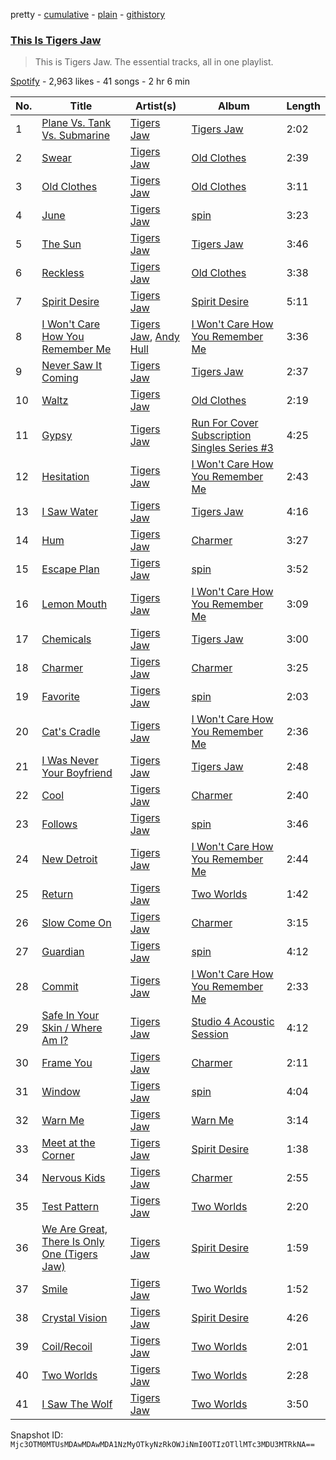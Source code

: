 pretty - [cumulative](/playlists/cumulative/37i9dQZF1DZ06evO0dqH2Z.md) - [plain](/playlists/plain/37i9dQZF1DZ06evO0dqH2Z) - [githistory](https://github.githistory.xyz/mackorone/spotify-playlist-archive/blob/main/playlists/plain/37i9dQZF1DZ06evO0dqH2Z)

### [This Is Tigers Jaw](https://open.spotify.com/playlist/37i9dQZF1DZ06evO0dqH2Z)

> This is Tigers Jaw\. The essential tracks, all in one playlist.

[Spotify](https://open.spotify.com/user/spotify) - 2,963 likes - 41 songs - 2 hr 6 min

| No. | Title | Artist(s) | Album | Length |
|---|---|---|---|---|
| 1 | [Plane Vs\. Tank Vs\. Submarine](https://open.spotify.com/track/1JxUKhB7QGd082YGskroob) | [Tigers Jaw](https://open.spotify.com/artist/0tLaqkKW7K6tc3QF9SM0M8) | [Tigers Jaw](https://open.spotify.com/album/431AISQsFUi33lirU9vNI5) | 2:02 |
| 2 | [Swear](https://open.spotify.com/track/2vn4MzB2p1jv8HTZzArG0J) | [Tigers Jaw](https://open.spotify.com/artist/0tLaqkKW7K6tc3QF9SM0M8) | [Old Clothes](https://open.spotify.com/album/5zeB1ZGALj3ynXlCeeeSMx) | 2:39 |
| 3 | [Old Clothes](https://open.spotify.com/track/3F1SQU5ktUEFIqRyy9f9PR) | [Tigers Jaw](https://open.spotify.com/artist/0tLaqkKW7K6tc3QF9SM0M8) | [Old Clothes](https://open.spotify.com/album/26qFcFUAotjg3XBh41QI9I) | 3:11 |
| 4 | [June](https://open.spotify.com/track/4ztx0lpE5Vx3yg7FereOtS) | [Tigers Jaw](https://open.spotify.com/artist/0tLaqkKW7K6tc3QF9SM0M8) | [spin](https://open.spotify.com/album/2xSppFiPUTWqZ9cdF6CQnY) | 3:23 |
| 5 | [The Sun](https://open.spotify.com/track/5bJt0jOz9spwJ1rJwSQJ1a) | [Tigers Jaw](https://open.spotify.com/artist/0tLaqkKW7K6tc3QF9SM0M8) | [Tigers Jaw](https://open.spotify.com/album/431AISQsFUi33lirU9vNI5) | 3:46 |
| 6 | [Reckless](https://open.spotify.com/track/4HMwxrEa9kRd4guVQZy9Cp) | [Tigers Jaw](https://open.spotify.com/artist/0tLaqkKW7K6tc3QF9SM0M8) | [Old Clothes](https://open.spotify.com/album/5zeB1ZGALj3ynXlCeeeSMx) | 3:38 |
| 7 | [Spirit Desire](https://open.spotify.com/track/3PTKa8qgM7axIkatKDxVft) | [Tigers Jaw](https://open.spotify.com/artist/0tLaqkKW7K6tc3QF9SM0M8) | [Spirit Desire](https://open.spotify.com/album/2BS5nxXE6hjWQRplpfxrib) | 5:11 |
| 8 | [I Won't Care How You Remember Me](https://open.spotify.com/track/2EHKNBWZ83jRPW0iwnywME) | [Tigers Jaw](https://open.spotify.com/artist/0tLaqkKW7K6tc3QF9SM0M8), [Andy Hull](https://open.spotify.com/artist/1Rule8VpCyWvoSwUQQqGDV) | [I Won't Care How You Remember Me](https://open.spotify.com/album/4ZJsQTaRnAMmwAcTvVxxA7) | 3:36 |
| 9 | [Never Saw It Coming](https://open.spotify.com/track/2vu91wEkfNs7341Eq3cHKS) | [Tigers Jaw](https://open.spotify.com/artist/0tLaqkKW7K6tc3QF9SM0M8) | [Tigers Jaw](https://open.spotify.com/album/431AISQsFUi33lirU9vNI5) | 2:37 |
| 10 | [Waltz](https://open.spotify.com/track/5NTGujjjnZH83kbSW1KvK5) | [Tigers Jaw](https://open.spotify.com/artist/0tLaqkKW7K6tc3QF9SM0M8) | [Old Clothes](https://open.spotify.com/album/5zeB1ZGALj3ynXlCeeeSMx) | 2:19 |
| 11 | [Gypsy](https://open.spotify.com/track/7oNAnWMtdoByjSUdNDRo5J) | [Tigers Jaw](https://open.spotify.com/artist/0tLaqkKW7K6tc3QF9SM0M8) | [Run For Cover Subscription Singles Series \#3](https://open.spotify.com/album/1MZF46ju6QM79B8YwGfP0Q) | 4:25 |
| 12 | [Hesitation](https://open.spotify.com/track/4TZj7XGPf7dG3NmKaNwPY4) | [Tigers Jaw](https://open.spotify.com/artist/0tLaqkKW7K6tc3QF9SM0M8) | [I Won't Care How You Remember Me](https://open.spotify.com/album/4ZJsQTaRnAMmwAcTvVxxA7) | 2:43 |
| 13 | [I Saw Water](https://open.spotify.com/track/6gJql3ABMd6iHVnr2ptWJg) | [Tigers Jaw](https://open.spotify.com/artist/0tLaqkKW7K6tc3QF9SM0M8) | [Tigers Jaw](https://open.spotify.com/album/431AISQsFUi33lirU9vNI5) | 4:16 |
| 14 | [Hum](https://open.spotify.com/track/1efmAix0BIp3o9tmd4437z) | [Tigers Jaw](https://open.spotify.com/artist/0tLaqkKW7K6tc3QF9SM0M8) | [Charmer](https://open.spotify.com/album/07Sik9LtBbnTI7J3S3WRhI) | 3:27 |
| 15 | [Escape Plan](https://open.spotify.com/track/22q0Q9kJrricJ75sIp7gTy) | [Tigers Jaw](https://open.spotify.com/artist/0tLaqkKW7K6tc3QF9SM0M8) | [spin](https://open.spotify.com/album/2xSppFiPUTWqZ9cdF6CQnY) | 3:52 |
| 16 | [Lemon Mouth](https://open.spotify.com/track/06pB48LiLMGL3nx0rkmdnO) | [Tigers Jaw](https://open.spotify.com/artist/0tLaqkKW7K6tc3QF9SM0M8) | [I Won't Care How You Remember Me](https://open.spotify.com/album/4ZJsQTaRnAMmwAcTvVxxA7) | 3:09 |
| 17 | [Chemicals](https://open.spotify.com/track/5O8NZbdm6mLy8HgJzROeJG) | [Tigers Jaw](https://open.spotify.com/artist/0tLaqkKW7K6tc3QF9SM0M8) | [Tigers Jaw](https://open.spotify.com/album/431AISQsFUi33lirU9vNI5) | 3:00 |
| 18 | [Charmer](https://open.spotify.com/track/1M6ilnTZYuu8jciFYI9VKh) | [Tigers Jaw](https://open.spotify.com/artist/0tLaqkKW7K6tc3QF9SM0M8) | [Charmer](https://open.spotify.com/album/07Sik9LtBbnTI7J3S3WRhI) | 3:25 |
| 19 | [Favorite](https://open.spotify.com/track/7nBCUygrEGaU0Hvr9u6ntW) | [Tigers Jaw](https://open.spotify.com/artist/0tLaqkKW7K6tc3QF9SM0M8) | [spin](https://open.spotify.com/album/2xSppFiPUTWqZ9cdF6CQnY) | 2:03 |
| 20 | [Cat's Cradle](https://open.spotify.com/track/6Wrt1iG9AKqkavwSXh1aNz) | [Tigers Jaw](https://open.spotify.com/artist/0tLaqkKW7K6tc3QF9SM0M8) | [I Won't Care How You Remember Me](https://open.spotify.com/album/4ZJsQTaRnAMmwAcTvVxxA7) | 2:36 |
| 21 | [I Was Never Your Boyfriend](https://open.spotify.com/track/2g5WRDweHvGA5DPrO99bek) | [Tigers Jaw](https://open.spotify.com/artist/0tLaqkKW7K6tc3QF9SM0M8) | [Tigers Jaw](https://open.spotify.com/album/431AISQsFUi33lirU9vNI5) | 2:48 |
| 22 | [Cool](https://open.spotify.com/track/3WcRJUHkVzgkXkqyz344Dm) | [Tigers Jaw](https://open.spotify.com/artist/0tLaqkKW7K6tc3QF9SM0M8) | [Charmer](https://open.spotify.com/album/07Sik9LtBbnTI7J3S3WRhI) | 2:40 |
| 23 | [Follows](https://open.spotify.com/track/3EVgZBKWXY6xOtS8mrhW1C) | [Tigers Jaw](https://open.spotify.com/artist/0tLaqkKW7K6tc3QF9SM0M8) | [spin](https://open.spotify.com/album/2xSppFiPUTWqZ9cdF6CQnY) | 3:46 |
| 24 | [New Detroit](https://open.spotify.com/track/1n2OIgDDCHgm0YpvK62OLx) | [Tigers Jaw](https://open.spotify.com/artist/0tLaqkKW7K6tc3QF9SM0M8) | [I Won't Care How You Remember Me](https://open.spotify.com/album/4ZJsQTaRnAMmwAcTvVxxA7) | 2:44 |
| 25 | [Return](https://open.spotify.com/track/5KljkeqE8yAZT177FApDsC) | [Tigers Jaw](https://open.spotify.com/artist/0tLaqkKW7K6tc3QF9SM0M8) | [Two Worlds](https://open.spotify.com/album/7ogk8xz4DoKUcVOT3KbbwP) | 1:42 |
| 26 | [Slow Come On](https://open.spotify.com/track/7dnlCMw9Nzgc5OW0WabYv2) | [Tigers Jaw](https://open.spotify.com/artist/0tLaqkKW7K6tc3QF9SM0M8) | [Charmer](https://open.spotify.com/album/07Sik9LtBbnTI7J3S3WRhI) | 3:15 |
| 27 | [Guardian](https://open.spotify.com/track/02GBtzxf70cvt8wxxhKnyG) | [Tigers Jaw](https://open.spotify.com/artist/0tLaqkKW7K6tc3QF9SM0M8) | [spin](https://open.spotify.com/album/2xSppFiPUTWqZ9cdF6CQnY) | 4:12 |
| 28 | [Commit](https://open.spotify.com/track/1CLnmxh6Inys4vSibwM4ud) | [Tigers Jaw](https://open.spotify.com/artist/0tLaqkKW7K6tc3QF9SM0M8) | [I Won't Care How You Remember Me](https://open.spotify.com/album/4ZJsQTaRnAMmwAcTvVxxA7) | 2:33 |
| 29 | [Safe In Your Skin / Where Am I?](https://open.spotify.com/track/25tGBkXBIE93mrkRLD5gml) | [Tigers Jaw](https://open.spotify.com/artist/0tLaqkKW7K6tc3QF9SM0M8) | [Studio 4 Acoustic Session](https://open.spotify.com/album/0cdy4JkbzSZDGka7bTf4IK) | 4:12 |
| 30 | [Frame You](https://open.spotify.com/track/0pIOxvTWGHz6noPi8AJE9w) | [Tigers Jaw](https://open.spotify.com/artist/0tLaqkKW7K6tc3QF9SM0M8) | [Charmer](https://open.spotify.com/album/07Sik9LtBbnTI7J3S3WRhI) | 2:11 |
| 31 | [Window](https://open.spotify.com/track/7eVnrWEXTTedaLxDTOYzuV) | [Tigers Jaw](https://open.spotify.com/artist/0tLaqkKW7K6tc3QF9SM0M8) | [spin](https://open.spotify.com/album/2xSppFiPUTWqZ9cdF6CQnY) | 4:04 |
| 32 | [Warn Me](https://open.spotify.com/track/3FfmYyYHN47nLxPuJ84M0y) | [Tigers Jaw](https://open.spotify.com/artist/0tLaqkKW7K6tc3QF9SM0M8) | [Warn Me](https://open.spotify.com/album/2Iq1FXyQkuUSpFmv3CEnzJ) | 3:14 |
| 33 | [Meet at the Corner](https://open.spotify.com/track/2dEhFo7bGnpxExq03Lh66P) | [Tigers Jaw](https://open.spotify.com/artist/0tLaqkKW7K6tc3QF9SM0M8) | [Spirit Desire](https://open.spotify.com/album/2BS5nxXE6hjWQRplpfxrib) | 1:38 |
| 34 | [Nervous Kids](https://open.spotify.com/track/2lVXTGaCiCi4N6POZGrcyh) | [Tigers Jaw](https://open.spotify.com/artist/0tLaqkKW7K6tc3QF9SM0M8) | [Charmer](https://open.spotify.com/album/07Sik9LtBbnTI7J3S3WRhI) | 2:55 |
| 35 | [Test Pattern](https://open.spotify.com/track/3Jg47BnPUcqwXnjvgOnnTL) | [Tigers Jaw](https://open.spotify.com/artist/0tLaqkKW7K6tc3QF9SM0M8) | [Two Worlds](https://open.spotify.com/album/7ogk8xz4DoKUcVOT3KbbwP) | 2:20 |
| 36 | [We Are Great, There Is Only One \(Tigers Jaw\)](https://open.spotify.com/track/0btYefrUbkE9XDtmprpINs) | [Tigers Jaw](https://open.spotify.com/artist/0tLaqkKW7K6tc3QF9SM0M8) | [Spirit Desire](https://open.spotify.com/album/2BS5nxXE6hjWQRplpfxrib) | 1:59 |
| 37 | [Smile](https://open.spotify.com/track/3T634xUoZHDer4u5nZCzfe) | [Tigers Jaw](https://open.spotify.com/artist/0tLaqkKW7K6tc3QF9SM0M8) | [Two Worlds](https://open.spotify.com/album/7ogk8xz4DoKUcVOT3KbbwP) | 1:52 |
| 38 | [Crystal Vision](https://open.spotify.com/track/7EFukKfVHrKBqk5uMvOA6w) | [Tigers Jaw](https://open.spotify.com/artist/0tLaqkKW7K6tc3QF9SM0M8) | [Spirit Desire](https://open.spotify.com/album/2BS5nxXE6hjWQRplpfxrib) | 4:26 |
| 39 | [Coil/Recoil](https://open.spotify.com/track/0vvFaa0HSRU0Lrx0GphltU) | [Tigers Jaw](https://open.spotify.com/artist/0tLaqkKW7K6tc3QF9SM0M8) | [Two Worlds](https://open.spotify.com/album/7ogk8xz4DoKUcVOT3KbbwP) | 2:01 |
| 40 | [Two Worlds](https://open.spotify.com/track/36XjpC5U6QNIvIFA6AUrtp) | [Tigers Jaw](https://open.spotify.com/artist/0tLaqkKW7K6tc3QF9SM0M8) | [Two Worlds](https://open.spotify.com/album/7ogk8xz4DoKUcVOT3KbbwP) | 2:28 |
| 41 | [I Saw The Wolf](https://open.spotify.com/track/507E5wYg75ncbcrYJXkH2t) | [Tigers Jaw](https://open.spotify.com/artist/0tLaqkKW7K6tc3QF9SM0M8) | [Two Worlds](https://open.spotify.com/album/7ogk8xz4DoKUcVOT3KbbwP) | 3:50 |

Snapshot ID: `Mjc3OTM0MTUsMDAwMDAwMDA1NzMyOTkyNzRkOWJiNmI0OTIzOTllMTc3MDU3MTRkNA==`
